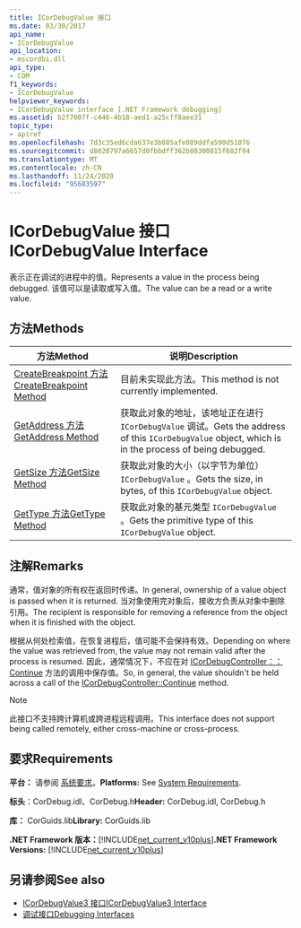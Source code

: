 ```yaml
---
title: ICorDebugValue 接口
ms.date: 03/30/2017
api_name:
- ICorDebugValue
api_location:
- mscordbi.dll
api_type:
- COM
f1_keywords:
- ICorDebugValue
helpviewer_keywords:
- ICorDebugValue interface [.NET Framework debugging]
ms.assetid: b2f7007f-c446-4b18-aed1-a25cff8aee31
topic_type:
- apiref
ms.openlocfilehash: 7d3c35ed6cda637e3b885afe089ddfa590d51076
ms.sourcegitcommit: d8020797a6657d0fbbdff362b80300815f682f94
ms.translationtype: MT
ms.contentlocale: zh-CN
ms.lasthandoff: 11/24/2020
ms.locfileid: "95683597"
---
```

# <a name="icordebugvalue-interface"></a><span data-ttu-id="06e20-102">ICorDebugValue 接口</span><span class="sxs-lookup"><span data-stu-id="06e20-102">ICorDebugValue Interface</span></span>

<span data-ttu-id="06e20-103">表示正在调试的进程中的值。</span><span class="sxs-lookup"><span data-stu-id="06e20-103">Represents a value in the process being debugged.</span></span> <span data-ttu-id="06e20-104">该值可以是读取或写入值。</span><span class="sxs-lookup"><span data-stu-id="06e20-104">The value can be a read or a write value.</span></span>  
  
## <a name="methods"></a><span data-ttu-id="06e20-105">方法</span><span class="sxs-lookup"><span data-stu-id="06e20-105">Methods</span></span>  
  
|<span data-ttu-id="06e20-106">方法</span><span class="sxs-lookup"><span data-stu-id="06e20-106">Method</span></span>|<span data-ttu-id="06e20-107">说明</span><span class="sxs-lookup"><span data-stu-id="06e20-107">Description</span></span>|  
|------------|-----------------|  
|[<span data-ttu-id="06e20-108">CreateBreakpoint 方法</span><span class="sxs-lookup"><span data-stu-id="06e20-108">CreateBreakpoint Method</span></span>](icordebugvalue-createbreakpoint-method.md)|<span data-ttu-id="06e20-109">目前未实现此方法。</span><span class="sxs-lookup"><span data-stu-id="06e20-109">This method is not currently implemented.</span></span>|  
|[<span data-ttu-id="06e20-110">GetAddress 方法</span><span class="sxs-lookup"><span data-stu-id="06e20-110">GetAddress Method</span></span>](icordebugvalue-getaddress-method.md)|<span data-ttu-id="06e20-111">获取此对象的地址，该地址正在进行 `ICorDebugValue` 调试。</span><span class="sxs-lookup"><span data-stu-id="06e20-111">Gets the address of this `ICorDebugValue` object, which is in the process of being debugged.</span></span>|  
|[<span data-ttu-id="06e20-112">GetSize 方法</span><span class="sxs-lookup"><span data-stu-id="06e20-112">GetSize Method</span></span>](icordebugvalue-getsize-method.md)|<span data-ttu-id="06e20-113">获取此对象的大小（以字节为单位） `ICorDebugValue` 。</span><span class="sxs-lookup"><span data-stu-id="06e20-113">Gets the size, in bytes, of this `ICorDebugValue` object.</span></span>|  
|[<span data-ttu-id="06e20-114">GetType 方法</span><span class="sxs-lookup"><span data-stu-id="06e20-114">GetType Method</span></span>](icordebugvalue-gettype-method.md)|<span data-ttu-id="06e20-115">获取此对象的基元类型 `ICorDebugValue` 。</span><span class="sxs-lookup"><span data-stu-id="06e20-115">Gets the primitive type of this `ICorDebugValue` object.</span></span>|  
  
## <a name="remarks"></a><span data-ttu-id="06e20-116">注解</span><span class="sxs-lookup"><span data-stu-id="06e20-116">Remarks</span></span>  

 <span data-ttu-id="06e20-117">通常，值对象的所有权在返回时传递。</span><span class="sxs-lookup"><span data-stu-id="06e20-117">In general, ownership of a value object is passed when it is returned.</span></span> <span data-ttu-id="06e20-118">当对象使用完对象后，接收方负责从对象中删除引用。</span><span class="sxs-lookup"><span data-stu-id="06e20-118">The recipient is responsible for removing a reference from the object when it is finished with the object.</span></span>  
  
 <span data-ttu-id="06e20-119">根据从何处检索值，在恢复进程后，值可能不会保持有效。</span><span class="sxs-lookup"><span data-stu-id="06e20-119">Depending on where the value was retrieved from, the value may not remain valid after the process is resumed.</span></span> <span data-ttu-id="06e20-120">因此，通常情况下，不应在对 [ICorDebugController：： Continue](icordebugcontroller-continue-method.md) 方法的调用中保存值。</span><span class="sxs-lookup"><span data-stu-id="06e20-120">So, in general, the value shouldn't be held across a call of the [ICorDebugController::Continue](icordebugcontroller-continue-method.md) method.</span></span>  
  
> [!NOTE]
> <span data-ttu-id="06e20-121">此接口不支持跨计算机或跨进程远程调用。</span><span class="sxs-lookup"><span data-stu-id="06e20-121">This interface does not support being called remotely, either cross-machine or cross-process.</span></span>  
  
## <a name="requirements"></a><span data-ttu-id="06e20-122">要求</span><span class="sxs-lookup"><span data-stu-id="06e20-122">Requirements</span></span>  

 <span data-ttu-id="06e20-123">**平台：** 请参阅 [系统要求](../../get-started/system-requirements.md)。</span><span class="sxs-lookup"><span data-stu-id="06e20-123">**Platforms:** See [System Requirements](../../get-started/system-requirements.md).</span></span>  
  
 <span data-ttu-id="06e20-124">**标头**：CorDebug.idl、CorDebug.h</span><span class="sxs-lookup"><span data-stu-id="06e20-124">**Header:** CorDebug.idl, CorDebug.h</span></span>  
  
 <span data-ttu-id="06e20-125">**库：** CorGuids.lib</span><span class="sxs-lookup"><span data-stu-id="06e20-125">**Library:** CorGuids.lib</span></span>  
  
 <span data-ttu-id="06e20-126">**.NET Framework 版本：**[!INCLUDE[net_current_v10plus](../../../../includes/net-current-v10plus-md.md)]</span><span class="sxs-lookup"><span data-stu-id="06e20-126">**.NET Framework Versions:** [!INCLUDE[net_current_v10plus](../../../../includes/net-current-v10plus-md.md)]</span></span>  
  
## <a name="see-also"></a><span data-ttu-id="06e20-127">另请参阅</span><span class="sxs-lookup"><span data-stu-id="06e20-127">See also</span></span>

- [<span data-ttu-id="06e20-128">ICorDebugValue3 接口</span><span class="sxs-lookup"><span data-stu-id="06e20-128">ICorDebugValue3 Interface</span></span>](icordebugvalue3-interface.md)
- [<span data-ttu-id="06e20-129">调试接口</span><span class="sxs-lookup"><span data-stu-id="06e20-129">Debugging Interfaces</span></span>](debugging-interfaces.md)

